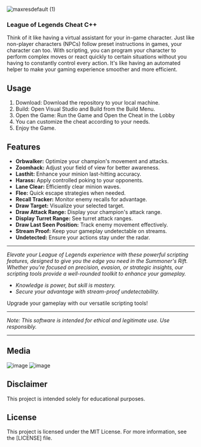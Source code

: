 ![maxresdefault (1)](https://github.com/user-attachments/assets/d11e4643-cee0-480d-ac9a-08764b595389)

###  League of Legends Cheat C++ 


Think of it like having a virtual assistant for your in-game character. Just like non-player characters (NPCs) follow preset instructions in games, your character can too. With scripting, you can program your character to perform complex moves or react quickly to certain situations without you having to constantly control every action. It's like having an automated helper to make your gaming experience smoother and more efficient.

## Usage 


1. Download: Download the repository to your local machine.
2. Build: Open Visual Studio and Build from the Build Menu.
3. Open the Game: Run the Game and Open the Cheat in the Lobby
4. You can customize the cheat according to your needs.
5. Enjoy the Game.


## Features

- **Orbwalker:** Optimize your champion's movement and attacks.
- **Zoomhack:** Adjust your field of view for better awareness.
- **Lasthit:** Enhance your minion last-hitting accuracy.
- **Harass:** Apply controlled poking to your opponents.
- **Lane Clear:** Efficiently clear minion waves.
- **Flee:** Quick escape strategies when needed.
- **Recall Tracker:** Monitor enemy recalls for advantage.
- **Draw Target:** Visualize your selected target.
- **Draw Attack Range:** Display your champion's attack range.
- **Display Turret Range:** See turret attack ranges.
- **Draw Last Seen Position:** Track enemy movement effectively.
- **Stream Proof:** Keep your gameplay undetectable on streams.
- **Undetected:** Ensure your actions stay under the radar.

---

*Elevate your League of Legends experience with these powerful scripting features, designed to give you the edge you need in the Summoner's Rift. Whether you're focused on precision, evasion, or strategic insights, our scripting tools provide a well-rounded toolkit to enhance your gameplay.*

- *Knowledge is power, but skill is mastery.*
- *Secure your advantage with stream-proof undetectability.*

Upgrade your gameplay with our versatile scripting tools!

---

*Note: This software is intended for ethical and legitimate use. Use responsibly.*
***

## Media 

![image](https://user-images.githubusercontent.com/105746452/169095003-2e3899b7-893c-4758-8cab-ec3d09018ae9.png)
![image](https://user-images.githubusercontent.com/105746452/169095148-90c5c3ce-65e8-47b7-88b5-76446fb2ac70.png)



## Disclaimer 
This project is intended solely for educational purposes. 

## License

This project is licensed under the MIT License. For more information, see the [LICENSE] file.

